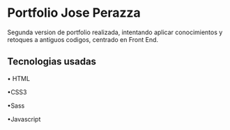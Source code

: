 
# Portfolio Jose Perazza

Segunda version de portfolio realizada, intentando aplicar conocimientos y retoques a antiguos codigos, centrado en Front End.








## Tecnologias usadas

• HTML

•CSS3

•Sass

•Javascript

